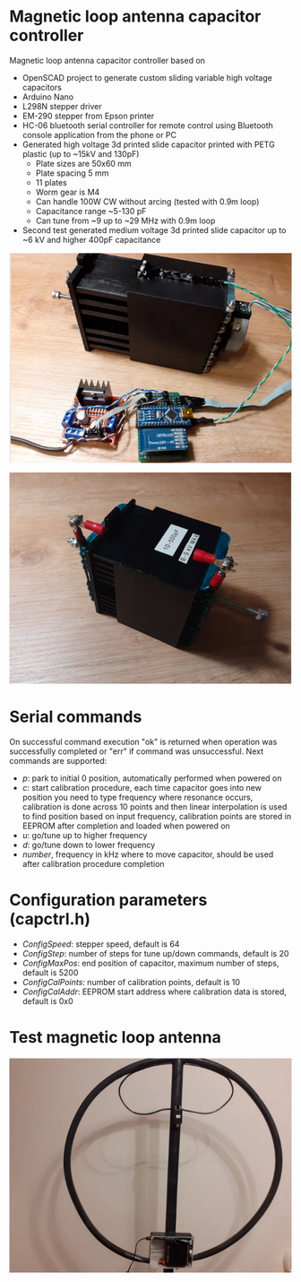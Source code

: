 # Magnetic loop antenna capacitor controller
Magnetic loop antenna capacitor controller based on 
 - OpenSCAD project to generate custom sliding variable high voltage capacitors
 - Arduino Nano
 - L298N stepper driver
 - EM-290 stepper from Epson printer
 - HC-06 bluetooth serial controller for remote control using Bluetooth console application from the phone or PC
 - Generated high voltage 3d printed slide capacitor printed with PETG plastic (up to ~15kV and 130pF)
   - Plate sizes are 50x60 mm
   - Plate spacing 5 mm
   - 11 plates
   - Worm gear is M4
   - Can handle 100W CW without arcing (tested with 0.9m loop)
   - Capacitance range ~5-130 pF
   - Can tune from ~9 up to ~29 MHz with 0.9m loop
 - Second test generated medium voltage 3d printed slide capacitor up to ~6 kV and higher 400pF capacitance

![alt text](extras/images/magloop.png)

![alt text](extras/images/magloop2.png)

# Serial commands
On successful command execution "ok" is returned when operation was successfully completed or "err" if command was unsuccessful. Next commands are supported:
 - *p*: park to initial 0 position, automatically performed when powered on
 - *c*: start calibration procedure, each time capacitor goes into new position you need to type frequency where resonance occurs, calibration is done across 10 points and then linear interpolation is used to find position based on input frequency, calibration points are stored in EEPROM after completion and loaded when powered on
 - *u*: go/tune up to higher frequency
 - *d*: go/tune down to lower frequency
 - *number*, frequency in kHz where to move capacitor, should be used after calibration procedure completion

# Configuration parameters (capctrl.h)
 - *ConfigSpeed*: stepper speed, default is 64
 - *ConfigStep*: number of steps for tune up/down commands, default is 20
 - *ConfigMaxPos*: end position of capacitor, maximum number of steps, default is 5200
 - *ConfigCalPoints*: number of calibration points, default is 10
 - *ConfigCalAddr*: EEPROM start address where calibration data is stored, default is 0x0

# Test magnetic loop antenna
![alt text](extras/images/magloop_test.png)
